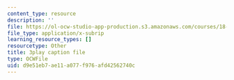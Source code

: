 ```yaml
---
content_type: resource
description: ''
file: https://ol-ocw-studio-app-production.s3.amazonaws.com/courses/18-01sc-single-variable-calculus-fall-2010/d9e51eb7ae11a077f976afd42562740c_4sTKcvYMNxk.srt
file_type: application/x-subrip
learning_resource_types: []
resourcetype: Other
title: 3play caption file
type: OCWFile
uid: d9e51eb7-ae11-a077-f976-afd42562740c
---
```

